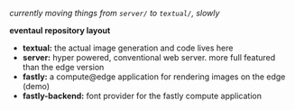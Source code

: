 *currently moving things from `server/` to `textual/`, slowly*

**eventaul repository layout**
- **textual:** the actual image generation and code lives here
- **server:** hyper powered, conventional web server. more full featured than the edge version
- **fastly:** a compute@edge application for rendering images on the edge (demo)
- **fastly-backend:** font provider for the fastly compute application
